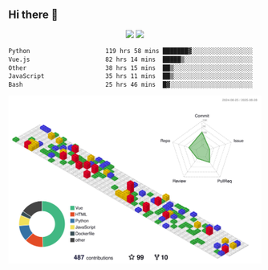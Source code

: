 ## Hi there 👋
<div align="center">
<span>  </span>
<img height="170px" src="https://github-readme-stats.vercel.app/api?username=bigQY&show_icons=true&count_private==true&v=3" /><span>        </span><img height="170px" src="https://github-readme-stats.vercel.app/api/top-langs/?username=bigQY&layout=compact&langs_count=8&hide=html&v=3" />
<span>  </span>
</div>
<div align="center">

<!--START_SECTION:waka-->

```txt
Python                     119 hrs 58 mins ███████▓░░░░░░░░░░░░░░░░░   30.45 %
Vue.js                     82 hrs 14 mins  █████▒░░░░░░░░░░░░░░░░░░░   20.87 %
Other                      38 hrs 15 mins  ██▒░░░░░░░░░░░░░░░░░░░░░░   09.71 %
JavaScript                 35 hrs 11 mins  ██▒░░░░░░░░░░░░░░░░░░░░░░   08.93 %
Bash                       25 hrs 46 mins  █▓░░░░░░░░░░░░░░░░░░░░░░░   06.54 %
```

<!--END_SECTION:waka-->
</div>

![](./profile-3d-contrib/profile-gitblock.svg)
